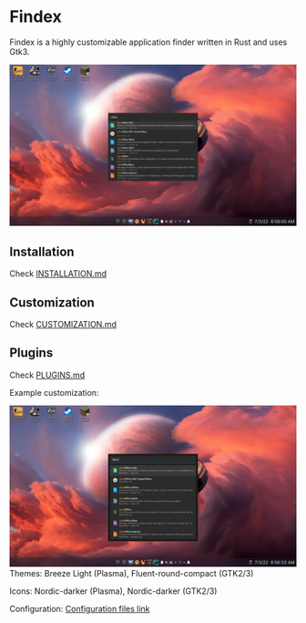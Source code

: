 # Findex

Findex is a highly customizable application finder written in Rust and uses Gtk3.

![Screenshot](screenshot.png)

## Installation
Check [INSTALLATION.md](./INSTALLATION.md)

## Customization
Check [CUSTOMIZATION.md](./CUSTOMIZATION.md)

## Plugins
Check [PLUGINS.md](./PLUGINS.md)

Example customization:

![Customized Screenshot](screenshot_customized.png)
Themes: Breeze Light (Plasma), Fluent-round-compact (GTK2/3)

Icons: Nordic-darker (Plasma), Nordic-darker (GTK2/3)

Configuration: [Configuration files link](https://gist.github.com/mdgaziur/1d31a5db4b76693db614f553c0b036f0)
